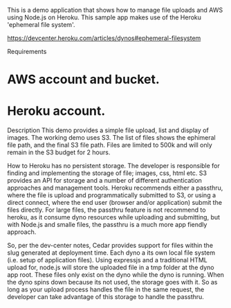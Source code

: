 This is a demo application that shows how to manage file uploads and AWS using Node.js on Heroku.
This sample app makes use of the Heroku 'ephemeral file system'.

https://devcenter.heroku.com/articles/dynos#ephemeral-filesystem

Requirements

# AWS account and bucket.
# Heroku account.

Description
This demo provides a simple file upload, list and display of images. The working demo uses S3. 
The list of files shows the ephimeral file path, and the final S3 file path. Files are limited
to 500k and will only remain in the S3 budget for 2 hours. 

How to
Heroku has no persistent storage. The developer is responsible for finding and implementing
the storage of file; images, css, html etc. S3 provides an API for storage and a number of 
different authentication approaches and management tools. Heroku recommends either a passthru,
where the file is upload and programmatically submitted to S3, or using a direct connect, where
the end user (browser and/or application) submit the files directly. For large files, the passthru
feature is not recommend to heroku, as it consume dyno resources while uploading and submitting, 
but with Node.js and smalle files, the passthru is a much more app fiendly approach. 

So, per the dev-center notes, Cedar provides support for files within the slug generated at deployment
time. Each dyno a its own local file system (i.e. setup of application files). Using expressjs 
and a traditional HTML upload for, node.js will store the uploaded file in a tmp folder at the dyno 
app root. These files only exist on the dyno while the dyno is running. When the dyno spins down
because its not used, the storage goes with it. So as long as your upload process handles the file
in the same request, the developer can take advantage of this storage to handle the passthru. 

